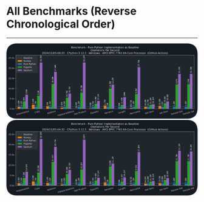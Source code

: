 # All Benchmarks (Reverse Chronological Order)
---

[![20240511_06-33-38](./20240511_06-33-38.svg)](./20240511_06-33-38.svg)
[![20240511_04-32-44](./20240511_04-32-44.svg)](./20240511_04-32-44.svg)
